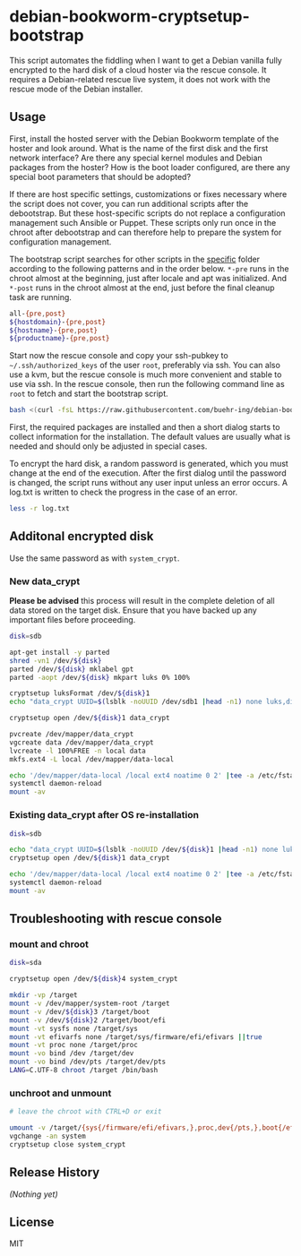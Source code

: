 # debian-bookworm-cryptsetup-bootstrap
This script automates the fiddling when I want to get a Debian vanilla fully encrypted to the hard disk of a cloud hoster via the rescue console. It requires a Debian-related rescue live system, it does not work with the rescue mode of the Debian installer.

## Usage

First, install the hosted server with the Debian Bookworm template of the hoster and look around. What is the name of the first disk and the first network interface? Are there any special kernel modules and Debian packages from the hoster? How is the boot loader configured, are there any special boot parameters that should be adopted?

If there are host specific settings, customizations or fixes necessary where the script does not cover, you can run additional scripts after the debootstrap. But these host-specific scripts do not replace a configuration management such Ansible or Puppet. These scripts only run once in the chroot after debootstrap and can therefore help to prepare the system for configuration management.

The bootstrap script searches for other scripts in the [specific](specific) folder according to the following patterns and in the order below. `*-pre` runs in the chroot almost at the beginning, just after locale and apt was initialized. And `*-post` runs in the chroot almost at the end, just before the final cleanup task are running.

```bash
all-{pre,post}
${hostdomain}-{pre,post}
${hostname}-{pre,post}
${productname}-{pre,post}
```

Start now the rescue console and copy your ssh-pubkey to `~/.ssh/authorized_keys` of the user `root`, preferably via ssh. You can also use a kvm, but the rescue console is much more convenient and stable to use via ssh. In the rescue console, then run the following command line as `root` to fetch and start the bootstrap script.

```bash
bash <(curl -fsL https://raw.githubusercontent.com/buehr-ing/debian-bookworm-cryptsetup/main/bootstrap.sh) 2>&1 |tee log.txt
```

First, the required packages are installed and then a short dialog starts to collect information for the installation. The default values are usually what is needed and should only be adjusted in special cases. 

To encrypt the hard disk, a random password is generated, which you must change at the end of the execution. After the first dialog until the password is changed, the script runs without any user input unless an error occurs. A log.txt is written to check the progress in the case of an error.

```bash
less -r log.txt
```

## Additonal encrypted disk

Use the same password as with `system_crypt`. 

### New data_crypt

**Please be advised** this process will result in the complete deletion of all data stored on the target disk. Ensure that you have backed up any important files before proceeding.

```bash
disk=sdb

apt-get install -y parted
shred -vn1 /dev/${disk}
parted /dev/${disk} mklabel gpt
parted -aopt /dev/${disk} mkpart luks 0% 100%

cryptsetup luksFormat /dev/${disk}1
echo "data_crypt UUID=$(lsblk -noUUID /dev/sdb1 |head -n1) none luks,discard,initramfs,keyscript=decrypt_keyctl" |tee -a /etc/crypttab

cryptsetup open /dev/${disk}1 data_crypt

pvcreate /dev/mapper/data_crypt
vgcreate data /dev/mapper/data_crypt
lvcreate -l 100%FREE -n local data
mkfs.ext4 -L local /dev/mapper/data-local

echo '/dev/mapper/data-local /local ext4 noatime 0 2' |tee -a /etc/fstab
systemctl daemon-reload
mount -av
```

### Existing data_crypt after OS re-installation

```bash
disk=sdb

echo "data_crypt UUID=$(lsblk -noUUID /dev/${disk}1 |head -n1) none luks,discard,initramfs,keyscript=decrypt_keyctl" |tee -a /etc/crypttab
cryptsetup open /dev/${disk}1 data_crypt

echo '/dev/mapper/data-local /local ext4 noatime 0 2' |tee -a /etc/fstab
systemctl daemon-reload
mount -av
```

## Troubleshooting with rescue console

### mount and chroot

```bash
disk=sda

cryptsetup open /dev/${disk}4 system_crypt

mkdir -vp /target
mount -v /dev/mapper/system-root /target
mount -v /dev/${disk}3 /target/boot
mount -v /dev/${disk}2 /target/boot/efi
mount -vt sysfs none /target/sys
mount -vt efivarfs none /target/sys/firmware/efi/efivars ||true
mount -vt proc none /target/proc
mount -vo bind /dev /target/dev
mount -vo bind /dev/pts /target/dev/pts
LANG=C.UTF-8 chroot /target /bin/bash
```

### unchroot and unmount 

```bash
# leave the chroot with CTRL+D or exit

umount -v /target/{sys{/firmware/efi/efivars,},proc,dev{/pts,},boot{/efi,},} 
vgchange -an system
cryptsetup close system_crypt
```

## Release History
_(Nothing yet)_

## License
MIT
